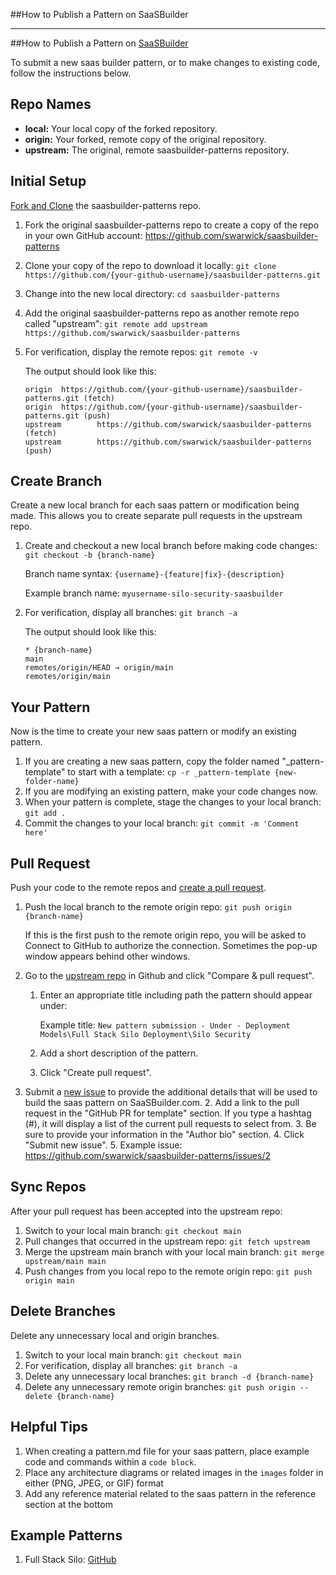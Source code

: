 ##How to Publish a Pattern on SaaSBuilder

---

##How to Publish a Pattern on [SaaSBuilder](https://main.d64uo5pr4i9km.amplifyapp.com/)

To submit a new saas builder pattern, or to make changes to existing code, follow the instructions below.

## Repo Names

* **local:** Your local copy of the forked repository.
* **origin:** Your forked, remote copy of the original repository.
* **upstream:** The original, remote saasbuilder-patterns repository.

## Initial Setup

[Fork and Clone](https://docs.github.com/en/github/getting-started-with-github/fork-a-repo) the saasbuilder-patterns repo.

1. Fork the original saasbuilder-patterns repo to create a copy of the repo in your own GitHub account: https://github.com/swarwick/saasbuilder-patterns
1. Clone your copy of the repo to download it locally: `git clone https://github.com/{your-github-username}/saasbuilder-patterns.git`
1. Change into the new local directory: `cd saasbuilder-patterns`
1. Add the original saasbuilder-patterns repo as another remote repo called "upstream": `git remote add upstream https://github.com/swarwick/saasbuilder-patterns`
1. For verification, display the remote repos: `git remote -v`

   The output should look like this:

    ```
	origin  https://github.com/{your-github-username}/saasbuilder-patterns.git (fetch)
	origin  https://github.com/{your-github-username}/saasbuilder-patterns.git (push)
	upstream        https://github.com/swarwick/saasbuilder-patterns (fetch)
	upstream        https://github.com/swarwick/saasbuilder-patterns (push)
	```

## Create Branch

Create a new local branch for each saas pattern or modification being made. This allows you to create separate pull requests in the upstream repo.

1. Create and checkout a new local branch before making code changes: `git checkout -b {branch-name}`

   Branch name syntax: `{username}-{feature|fix}-{description}`

   Example branch name: `myusername-silo-security-saasbuilder`

1. For verification, display all branches: `git branch -a`

   The output should look like this:

    ```
    * {branch-name}
    main
    remotes/origin/HEAD → origin/main
    remotes/origin/main
    ```

## Your Pattern

Now is the time to create your new saas pattern or modify an existing pattern.

1. If you are creating a new saas pattern, copy the folder named "_pattern-template" to start with a template: `cp -r _pattern-template {new-folder-name}`
1. If you are modifying an existing pattern, make your code changes now.
1. When your pattern is complete, stage the changes to your local branch: `git add .`
1. Commit the changes to your local branch: `git commit -m 'Comment here'`

## Pull Request

Push your code to the remote repos and [create a pull request](https://docs.github.com/en/github/collaborating-with-issues-and-pull-requests/creating-a-pull-request).

1. Push the local branch to the remote origin repo: `git push origin {branch-name}`

   If this is the first push to the remote origin repo, you will be asked to Connect to GitHub to authorize the connection. Sometimes the pop-up window appears behind other windows.

1. Go to the [upstream repo](https://github.com/swarwick/saasbuilder-patterns) in Github and click "Compare & pull request".
    1. Enter an appropriate title including path the pattern should appear under:

       Example title: `New pattern submission - Under - Deployment Models\Full Stack Silo Deployment\Silo Security`

    1. Add a short description of the pattern.
    1. Click "Create pull request".
1. Submit a [new issue](https://github.com/swarwick/saasbuilder-patterns/issues/new?assignees=swarwick&labels=&template=new-saas-pattern-submission.md&title=New+pattern+submission+-+Under+-) to provide the additional details that will be used to build the saas pattern on SaaSBuilder.com.
    2. Add a link to the pull request in the "GitHub PR for template" section. If you type a hashtag (#), it will display a list of the current pull requests to select from.
    3. Be sure to provide your information in the "Author bio" section.
    4. Click "Submit new issue".
    5. Example issue: https://github.com/swarwick/saasbuilder-patterns/issues/2

## Sync Repos

After your pull request has been accepted into the upstream repo:

1. Switch to your local main branch: `git checkout main`
1. Pull changes that occurred in the upstream repo: `git fetch upstream`
1. Merge the upstream main branch with your local main branch: `git merge upstream/main main`
1. Push changes from you local repo to the remote origin repo: `git push origin main`

## Delete Branches

Delete any unnecessary local and origin branches.

1. Switch to your local main branch: `git checkout main`
1. For verification, display all branches: `git branch -a`
1. Delete any unnecessary local branches: `git branch -d {branch-name}`
1. Delete any unnecessary remote origin branches: `git push origin --delete {branch-name}`

## Helpful Tips

1. When creating a pattern.md file for your saas pattern, place example code and commands within a `code block`.
2. Place any architecture diagrams or related images in the `images` folder in either (PNG, JPEG, or GIF) format
3. Add any reference material related to the saas pattern in the reference section at the bottom

## Example Patterns

1. Full Stack Silo:  [GitHub](https://github.com/swarwick/saasbuilder-patterns/tree/main/FullStackSilo)